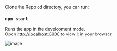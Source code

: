 Clone the Repo
cd directory, you can run:

### `npm start`

Runs the app in the development mode.\
Open [http://localhost:3000](http://localhost:3000) to view it in your browser.

![image](https://user-images.githubusercontent.com/57782379/213621569-f0ba2170-c966-4000-8459-3322f817e139.png)

